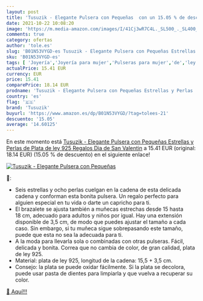 ```yaml
---
layout: post
title: 'Tusuzik - Elegante Pulsera con Pequeñas  con un 15.05 % de descuento'
date: 2021-10-22 10:08:20
image: 'https://m.media-amazon.com/images/I/41Cj3wR7C4L._SL500_._SL400_.jpg'
comments: true
category: ofertas
author: 'tole.es'
slug: 'B01N53VYGD-es Tusuzik - Elegante Pulsera con Pequeñas Estrellas y Perlas...'
sku: 'B01N53VYGD-es'
tags: [ 'Joyería','Joyería para mujer','Pulseras para mujer','de','ley','plata','tusuzik', ]
actualPrice: 15.41 EUR
currency: EUR
price: 15.41
comparePrice: 18.14 EUR
prodname: 'Tusuzik - Elegante Pulsera con Pequeñas Estrellas y Perlas  de Plata de ley 925  Regalos Dia de San Valentin'
country: 'es'
flag: '🇪🇸'
brand: 'Tusuzik'
buyurl: 'https://www.amazon.es/dp/B01N53VYGD/?tag=tolees-21'
descuento: '15.05'
average: '14.60125'
---
```


En este momento está [Tusuzik - Elegante Pulsera con Pequeñas Estrellas y Perlas  de Plata de ley 925  Regalos Dia de San Valentin](https://www.amazon.es/dp/B01N53VYGD/?tag=tolees-21) a 15.41 EUR (original: 18.14 EUR) (15.05 %  de descuento) en el siguiente enlace!

[![Tusuzik - Elegante Pulsera con Pequeñas ](https://m.media-amazon.com/images/I/41Cj3wR7C4L._SL500_._SL400_.jpg)](https://www.amazon.es/dp/B01N53VYGD/?tag=tolees-21)

🔎:

- Seis estrellas y ocho perlas cuelgan en la cadena de esta delicada cadena y conforman esta bonita pulsera. Un regalo perfecto para alguien especial en tu vida o darte un capricho para ti.
- El brazalete se ajusta también a muñecas estrechas desde 15 hasta 18 cm, adecuado para adultos y niños por igual. Hay una extensión disponible de 3,5 cm, de modo que puedes ajustar el tamaño a cada caso. Sin embargo, si tu muñeca sigue sobrepasando este tamaño, puede que esta no sea la adecuada para ti.
- A la moda para llevarla sola o combinadas con otras pulseras. Fácil, delicada y bonita. Correa que no cambia de color, de gran calidad, plata de ley 925.
- Material: plata de ley 925, longitud de la cadena: 15,5 + 3,5 cm.
- Consejo: la plata se puede oxidar fácilmente. Si la plata se decolora, puede usar pasta de dientes para limpiarla y que vuelva a recuperar su color.

[🛒 Aquí!!!](https://www.amazon.es/dp/B01N53VYGD/?tag=tolees-21)
